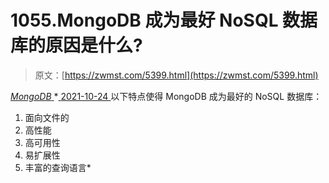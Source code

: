 <!--yml
category: 未分类
date: 0001-01-01 00:00:00
--->

# 1055.MongoDB 成为最好 NoSQL 数据库的原因是什么?

> 原文：[https://zwmst.com/5399.html](https://zwmst.com/5399.html)

   [ *MongoDB* ](https://zwmst.com/mongodb)*[ <time datetime="2021-10-24T13:39:14+08:00"> 2021-10-24 </time> ](https://zwmst.com/5399.html)  以下特点使得 MongoDB 成为最好的 NoSQL 数据库：

1.  面向文件的
2.  高性能
3.  高可用性
4.  易扩展性
5.  丰富的查询语言*